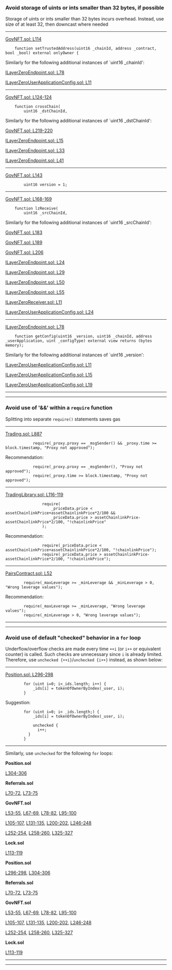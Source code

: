 ### Avoid storage of uints or ints smaller than 32 bytes, if possible
Storage of uints or ints smaller than 32 bytes incurs overhead. Instead, use size of at least 32, then downcast where needed
___
[GovNFT.sol: L114](https://github.com/code-423n4/2022-12-tigris/blob/588c84b7bb354d20cbca6034544c4faa46e6a80e/contracts/GovNFT.sol#L114)
```solidity
    function setTrustedAddress(uint16 _chainId, address _contract, bool _bool) external onlyOwner {
```
Similarly for the following additional instances of `uint16 _chainId':

[ILayerZeroEndpoint.sol: L78](https://github.com/code-423n4/2022-12-tigris/blob/588c84b7bb354d20cbca6034544c4faa46e6a80e/contracts/interfaces/ILayerZeroEndpoint.sol#L78)

[ILayerZeroUserApplicationConfig.sol: L11](https://github.com/code-423n4/2022-12-tigris/blob/588c84b7bb354d20cbca6034544c4faa46e6a80e/contracts/interfaces/ILayerZeroUserApplicationConfig.sol#L11)
___
[GovNFT.sol: L124-124](https://github.com/code-423n4/2022-12-tigris/blob/588c84b7bb354d20cbca6034544c4faa46e6a80e/contracts/GovNFT.sol#L124-L125)
```solidity
    function crossChain(
        uint16 _dstChainId,
```
Similarly for the following additional instances of `uint16 _dstChainId':

[GovNFT.sol: L219-220](https://github.com/code-423n4/2022-12-tigris/blob/588c84b7bb354d20cbca6034544c4faa46e6a80e/contracts/GovNFT.sol#L219-L220)

[ILayerZeroEndpoint.sol: L15](https://github.com/code-423n4/2022-12-tigris/blob/588c84b7bb354d20cbca6034544c4faa46e6a80e/contracts/interfaces/ILayerZeroEndpoint.sol#L15)

[ILayerZeroEndpoint.sol: L33](https://github.com/code-423n4/2022-12-tigris/blob/588c84b7bb354d20cbca6034544c4faa46e6a80e/contracts/interfaces/ILayerZeroEndpoint.sol#L33)

[ILayerZeroEndpoint.sol: L41](https://github.com/code-423n4/2022-12-tigris/blob/588c84b7bb354d20cbca6034544c4faa46e6a80e/contracts/interfaces/ILayerZeroEndpoint.sol#L41)
___
[GovNFT.sol: L143](https://github.com/code-423n4/2022-12-tigris/blob/588c84b7bb354d20cbca6034544c4faa46e6a80e/contracts/GovNFT.sol#L143)
```solidity
        uint16 version = 1;
```
___
[GovNFT.sol: L168-169](https://github.com/code-423n4/2022-12-tigris/blob/588c84b7bb354d20cbca6034544c4faa46e6a80e/contracts/GovNFT.sol#L168-L169)
```solidity
    function lzReceive(
        uint16 _srcChainId,
```
Similarly for the following additional instances of `uint16 _srcChainId':

[GovNFT.sol: L183](https://github.com/code-423n4/2022-12-tigris/blob/588c84b7bb354d20cbca6034544c4faa46e6a80e/contracts/GovNFT.sol#L183)

[GovNFT.sol: L189](https://github.com/code-423n4/2022-12-tigris/blob/588c84b7bb354d20cbca6034544c4faa46e6a80e/contracts/GovNFT.sol#L189)

[GovNFT.sol: L206](https://github.com/code-423n4/2022-12-tigris/blob/588c84b7bb354d20cbca6034544c4faa46e6a80e/contracts/GovNFT.sol#L206)

[ILayerZeroEndpoint.sol: L24](https://github.com/code-423n4/2022-12-tigris/blob/588c84b7bb354d20cbca6034544c4faa46e6a80e/contracts/interfaces/ILayerZeroEndpoint.sol#L24)

[ILayerZeroEndpoint.sol: L29](https://github.com/code-423n4/2022-12-tigris/blob/588c84b7bb354d20cbca6034544c4faa46e6a80e/contracts/interfaces/ILayerZeroEndpoint.sol#L29)

[ILayerZeroEndpoint.sol: L50](https://github.com/code-423n4/2022-12-tigris/blob/588c84b7bb354d20cbca6034544c4faa46e6a80e/contracts/interfaces/ILayerZeroEndpoint.sol#L50)

[ILayerZeroEndpoint.sol: L55](https://github.com/code-423n4/2022-12-tigris/blob/588c84b7bb354d20cbca6034544c4faa46e6a80e/contracts/interfaces/ILayerZeroEndpoint.sol#L55)

[ILayerZeroReceiver.sol: L11](https://github.com/code-423n4/2022-12-tigris/blob/588c84b7bb354d20cbca6034544c4faa46e6a80e/contracts/interfaces/ILayerZeroReceiver.sol#L11)

[ILayerZeroUserApplicationConfig.sol: L24](https://github.com/code-423n4/2022-12-tigris/blob/588c84b7bb354d20cbca6034544c4faa46e6a80e/contracts/interfaces/ILayerZeroUserApplicationConfig.sol#L24)
___
[ILayerZeroEndpoint.sol: L78](https://github.com/code-423n4/2022-12-tigris/blob/588c84b7bb354d20cbca6034544c4faa46e6a80e/contracts/interfaces/ILayerZeroEndpoint.sol#L78)
```solidity
    function getConfig(uint16 _version, uint16 _chainId, address _userApplication, uint _configType) external view returns (bytes memory);
```
Similarly for the following additional instances of `uint16 _version':

[ILayerZeroUserApplicationConfig.sol: L11](https://github.com/code-423n4/2022-12-tigris/blob/588c84b7bb354d20cbca6034544c4faa46e6a80e/contracts/interfaces/ILayerZeroUserApplicationConfig.sol#L11)

[ILayerZeroUserApplicationConfig.sol: L15](https://github.com/code-423n4/2022-12-tigris/blob/588c84b7bb354d20cbca6034544c4faa46e6a80e/contracts/interfaces/ILayerZeroUserApplicationConfig.sol#L15)

[ILayerZeroUserApplicationConfig.sol: L19](https://github.com/code-423n4/2022-12-tigris/blob/588c84b7bb354d20cbca6034544c4faa46e6a80e/contracts/interfaces/ILayerZeroUserApplicationConfig.sol#L19)
___
___

### Avoid use of '&&' within a `require` function
Splitting into separate `require()` statements saves gas
___
[Trading.sol: L887](https://github.com/code-423n4/2022-12-tigris/blob/588c84b7bb354d20cbca6034544c4faa46e6a80e/contracts/Trading.sol#L887)
```solidity
            require(_proxy.proxy == _msgSender() && _proxy.time >= block.timestamp, "Proxy not approved");
```
Recommendation:
```solidity
            require(_proxy.proxy == _msgSender(), "Proxy not approved");
            require(_proxy.time >= block.timestamp, "Proxy not approved");
```
___
[TradingLibrary.sol: L116-119](https://github.com/code-423n4/2022-12-tigris/blob/588c84b7bb354d20cbca6034544c4faa46e6a80e/contracts/utils/TradingLibrary.sol#L116-L119)
```solidity
                require(
                    _priceData.price < assetChainlinkPrice+assetChainlinkPrice*2/100 &&
                    _priceData.price > assetChainlinkPrice-assetChainlinkPrice*2/100, "!chainlinkPrice"
                );
```
Recommendation:
```solidity
                require(_priceData.price < assetChainlinkPrice+assetChainlinkPrice*2/100, "!chainlinkPrice");
                require(_priceData.price > assetChainlinkPrice-assetChainlinkPrice*2/100, "!chainlinkPrice");
```
___
[PairsContract.sol: L52](https://github.com/code-423n4/2022-12-tigris/blob/588c84b7bb354d20cbca6034544c4faa46e6a80e/contracts/PairsContract.sol#L52)
```solidity
        require(_maxLeverage >= _minLeverage && _minLeverage > 0, "Wrong leverage values");
```
Recommendation:
```solidity
        require(_maxLeverage >= _minLeverage, "Wrong leverage values");
        require(_minLeverage > 0, "Wrong leverage values");
```
___
___

### Avoid use of default "checked" behavior in a `for` loop
Underflow/overflow checks are made every time `++i` (or `i++` or equivalent counter) is called. Such checks are unnecessary since `i` is already limited. Therefore, use `unchecked {++i}`/`unchecked {i++}` instead, as shown below:

___
[Position.sol: L296-298](https://github.com/code-423n4/2022-12-tigris/blob/588c84b7bb354d20cbca6034544c4faa46e6a80e/contracts/Position.sol#L296-L298)
```solidity
        for (uint i=0; i<_ids.length; i++) {
            _ids[i] = tokenOfOwnerByIndex(_user, i);
        }
```
Suggestion:
```solidity
        for (uint i=0; i< _ids.length;) {
            _ids[i] = tokenOfOwnerByIndex(_user, i);

            unchecked {
              i++;
          }
        }
```
___
Similarly, use `unchecked` for the following `for` loops:

**Position.sol**

[L304-306](https://github.com/code-423n4/2022-12-tigris/blob/588c84b7bb354d20cbca6034544c4faa46e6a80e/contracts/Position.sol#L304-L306)

**Referrals.sol**

[L70-72](https://github.com/code-423n4/2022-12-tigris/blob/588c84b7bb354d20cbca6034544c4faa46e6a80e/contracts/Referrals.sol#L70-L72), [L73-75](https://github.com/code-423n4/2022-12-tigris/blob/588c84b7bb354d20cbca6034544c4faa46e6a80e/contracts/Referrals.sol#L73-L75)

**GovNFT.sol**

[L53-55](https://github.com/code-423n4/2022-12-tigris/blob/588c84b7bb354d20cbca6034544c4faa46e6a80e/contracts/GovNFT.sol#L53-L55), [L67-69](https://github.com/code-423n4/2022-12-tigris/blob/588c84b7bb354d20cbca6034544c4faa46e6a80e/contracts/GovNFT.sol#L67-L69), [L78-82](https://github.com/code-423n4/2022-12-tigris/blob/588c84b7bb354d20cbca6034544c4faa46e6a80e/contracts/GovNFT.sol#L78-L82), [L95-100](https://github.com/code-423n4/2022-12-tigris/blob/588c84b7bb354d20cbca6034544c4faa46e6a80e/contracts/GovNFT.sol#L95-L100)

[L105-107](https://github.com/code-423n4/2022-12-tigris/blob/588c84b7bb354d20cbca6034544c4faa46e6a80e/contracts/GovNFT.sol#L105-L107), [L131-135](https://github.com/code-423n4/2022-12-tigris/blob/588c84b7bb354d20cbca6034544c4faa46e6a80e/contracts/GovNFT.sol#L131-L135), [L200-202](https://github.com/code-423n4/2022-12-tigris/blob/588c84b7bb354d20cbca6034544c4faa46e6a80e/contracts/GovNFT.sol#L200-L202), [L246-248](https://github.com/code-423n4/2022-12-tigris/blob/588c84b7bb354d20cbca6034544c4faa46e6a80e/contracts/GovNFT.sol#L246-L248)

[L252-254](https://github.com/code-423n4/2022-12-tigris/blob/588c84b7bb354d20cbca6034544c4faa46e6a80e/contracts/GovNFT.sol#L252-L254), [L258-260](https://github.com/code-423n4/2022-12-tigris/blob/588c84b7bb354d20cbca6034544c4faa46e6a80e/contracts/GovNFT.sol#L258-L260), [L325-327](https://github.com/code-423n4/2022-12-tigris/blob/588c84b7bb354d20cbca6034544c4faa46e6a80e/contracts/GovNFT.sol#L325-L327)

**Lock.sol**

[L113-119](https://github.com/code-423n4/2022-12-tigris/blob/588c84b7bb354d20cbca6034544c4faa46e6a80e/contracts/Lock.sol#L113-L119)

**Position.sol**

[L296-298](https://github.com/code-423n4/2022-12-tigris/blob/588c84b7bb354d20cbca6034544c4faa46e6a80e/contracts/Position.sol#L296-L298), [L304-306](https://github.com/code-423n4/2022-12-tigris/blob/588c84b7bb354d20cbca6034544c4faa46e6a80e/contracts/Position.sol#L304-L306)

**Referrals.sol**

[L70-72](https://github.com/code-423n4/2022-12-tigris/blob/588c84b7bb354d20cbca6034544c4faa46e6a80e/contracts/Referrals.sol#L70-L72), [L73-75](https://github.com/code-423n4/2022-12-tigris/blob/588c84b7bb354d20cbca6034544c4faa46e6a80e/contracts/Referrals.sol#L73-L75)

**GovNFT.sol**

[L53-55](https://github.com/code-423n4/2022-12-tigris/blob/588c84b7bb354d20cbca6034544c4faa46e6a80e/contracts/GovNFT.sol#L53-L55), [L67-69](https://github.com/code-423n4/2022-12-tigris/blob/588c84b7bb354d20cbca6034544c4faa46e6a80e/contracts/GovNFT.sol#L67-L69), [L78-82](https://github.com/code-423n4/2022-12-tigris/blob/588c84b7bb354d20cbca6034544c4faa46e6a80e/contracts/GovNFT.sol#L78-L82), [L95-100](https://github.com/code-423n4/2022-12-tigris/blob/588c84b7bb354d20cbca6034544c4faa46e6a80e/contracts/GovNFT.sol#L95-L100)

[L105-107](https://github.com/code-423n4/2022-12-tigris/blob/588c84b7bb354d20cbca6034544c4faa46e6a80e/contracts/GovNFT.sol#L105-L107), [L131-135](https://github.com/code-423n4/2022-12-tigris/blob/588c84b7bb354d20cbca6034544c4faa46e6a80e/contracts/GovNFT.sol#L131-L135), [L200-202](https://github.com/code-423n4/2022-12-tigris/blob/588c84b7bb354d20cbca6034544c4faa46e6a80e/contracts/GovNFT.sol#L200-L202), [L246-248](https://github.com/code-423n4/2022-12-tigris/blob/588c84b7bb354d20cbca6034544c4faa46e6a80e/contracts/GovNFT.sol#L246-L248)

[L252-254](https://github.com/code-423n4/2022-12-tigris/blob/588c84b7bb354d20cbca6034544c4faa46e6a80e/contracts/GovNFT.sol#L252-L254), [L258-260](https://github.com/code-423n4/2022-12-tigris/blob/588c84b7bb354d20cbca6034544c4faa46e6a80e/contracts/GovNFT.sol#L258-L260), [L325-327](https://github.com/code-423n4/2022-12-tigris/blob/588c84b7bb354d20cbca6034544c4faa46e6a80e/contracts/GovNFT.sol#L325-L327)

**Lock.sol**

[L113-119](https://github.com/code-423n4/2022-12-tigris/blob/588c84b7bb354d20cbca6034544c4faa46e6a80e/contracts/Lock.sol#L113-L119)
___
___
